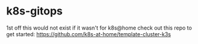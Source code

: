 # k8s-gitops
1st off this would not exist if it wasn't for k8s@home check out this repo to get started:
https://github.com/k8s-at-home/template-cluster-k3s